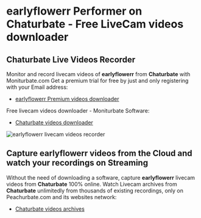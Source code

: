 # earlyflowerr Performer on Chaturbate - Free LiveCam videos downloader

## Chaturbate Live Videos Recorder

Monitor and record livecam videos of **earlyflowerr** from **Chaturbate** with Moniturbate.com
Get a premium trial for free by just and only registering with your Email address:
* [earlyflowerr Premium videos downloader](https://moniturbate.com/request-demo-licence-key.html)

Free livecam videos downloader - Moniturbate Software:
* [Chaturbate videos downloader](https://moniturbate.com/moniturbate-download-software.html)

![earlyflowerr livecam videos recorder](https://peachurnet.com/templates/moniturbate-software.png)


## Capture earlyflowerr videos from the Cloud and watch your recordings on Streaming

Without the need of downloading a software, capture **earlyflowerr** livecam videos from **Chaturbate** 100% online.
Watch Livecam archives from **Chaturbate** unlimitedly from thousands of existing recordings, only on Peachurbate.com and its websites network:
* [Chaturbate videos archives](https://peachurnet.com/)
